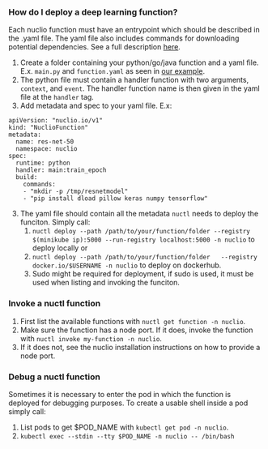 ### How do I deploy a deep learning function?
Each nuclio function must have an entrypoint which should be described in the .yaml file. The yaml file also includes commands for downloading potential dependencies. See a full description [here](https://nuclio.io/docs/latest/tasks/deploying-functions/).
1. Create a folder containing your python/go/java function and a yaml file. E.x. `main.py` and `function.yaml` as seen in [our example](https://github.com/Frans-Lukas/DLScheduler/tree/main/ResNet50).
2. The python file must contain a handler function with two arguments, `context`, and `event`. The handler function name is then given in the yaml file at the `handler` tag.  
3. Add metadata and spec to your yaml file. E.x:
```
apiVersion: "nuclio.io/v1"
kind: "NuclioFunction"
metadata:
  name: res-net-50
  namespace: nuclio
spec:
  runtime: python
  handler: main:train_epoch
  build:
    commands:
    - "mkdir -p /tmp/resnetmodel"
    - "pip install dload pillow keras numpy tensorflow"
```
3. The yaml file should contain all the metadata `nuctl` needs to deploy the funciton. Simply call:
    1. `nuctl deploy --path /path/to/your/function/folder --registry $(minikube ip):5000 --run-registry localhost:5000 -n nuclio` to deploy locally or
    2. `nuctl deploy --path /path/to/your/function/folder	--registry docker.io/$USERNAME -n nuclio` to deploy on dockerhub. 
    3. Sudo might be required for deployment, if sudo is used, it must be used when listing and invoking the funciton. 

### Invoke a nuctl function
1. First list the available functions with `nuctl get function -n nuclio`.
2. Make sure the function has a node port. If it does, invoke the function with `nuctl invoke my-function -n nuclio`.
3. If it does not, see the nuclio installation instructions on how to provide a node port.  

### Debug a nuctl function
Sometimes it is necessary to enter the pod in which the function is deployed for debugging purposes. To create a usable shell inside a pod simply call:
1. List pods to get $POD_NAME with `kubectl get pod -n nuclio`.
2. `kubectl exec --stdin --tty $POD_NAME -n nuclio -- /bin/bash`
